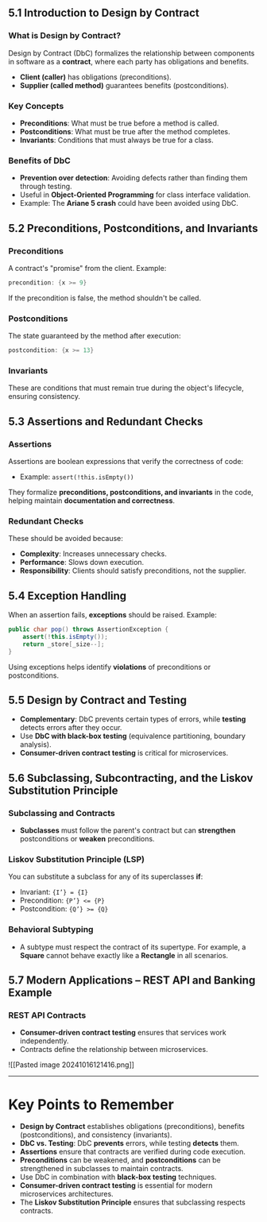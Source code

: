 ## 5.1 Introduction to Design by Contract

### What is Design by Contract?

Design by Contract (DbC) formalizes the relationship between components in software as a **contract**, where each party has obligations and benefits.

- **Client (caller)** has obligations (preconditions).
- **Supplier (called method)** guarantees benefits (postconditions).

### Key Concepts

- **Preconditions**: What must be true before a method is called.
- **Postconditions**: What must be true after the method completes.
- **Invariants**: Conditions that must always be true for a class.

### Benefits of DbC

- **Prevention over detection**: Avoiding defects rather than finding them through testing.
- Useful in **Object-Oriented Programming** for class interface validation.
- Example: The **Ariane 5 crash** could have been avoided using DbC.

## 5.2 Preconditions, Postconditions, and Invariants

### Preconditions

A contract's "promise" from the client. Example:

```java
precondition: {x >= 9}
```

If the precondition is false, the method shouldn't be called.

### Postconditions

The state guaranteed by the method after execution:

```java
postcondition: {x >= 13}
```

### Invariants

These are conditions that must remain true during the object's lifecycle, ensuring consistency.

## 5.3 Assertions and Redundant Checks

### Assertions

Assertions are boolean expressions that verify the correctness of code:

- Example: `assert(!this.isEmpty())`

They formalize **preconditions, postconditions, and invariants** in the code, helping maintain **documentation and correctness**.

### Redundant Checks

These should be avoided because:

- **Complexity**: Increases unnecessary checks.
- **Performance**: Slows down execution.
- **Responsibility**: Clients should satisfy preconditions, not the supplier.

## 5.4 Exception Handling

When an assertion fails, **exceptions** should be raised. Example:

```java
public char pop() throws AssertionException {
    assert(!this.isEmpty());
    return _store[_size--];
}
```

Using exceptions helps identify **violations** of preconditions or postconditions.

## 5.5 Design by Contract and Testing

- **Complementary**: DbC prevents certain types of errors, while **testing** detects errors after they occur.
- Use **DbC with black-box testing** (equivalence partitioning, boundary analysis).
- **Consumer-driven contract testing** is critical for microservices.

## 5.6 Subclassing, Subcontracting, and the Liskov Substitution Principle

### Subclassing and Contracts

- **Subclasses** must follow the parent's contract but can **strengthen** postconditions or **weaken** preconditions.

### Liskov Substitution Principle (LSP)

You can substitute a subclass for any of its superclasses **if**:

- Invariant: `{I’} = {I}`
- Precondition: `{P’} <= {P}`
- Postcondition: `{Q’} >= {Q}`

### Behavioral Subtyping

- A subtype must respect the contract of its supertype. For example, a **Square** cannot behave exactly like a **Rectangle** in all scenarios.

## 5.7 Modern Applications – REST API and Banking Example

### REST API Contracts

- **Consumer-driven contract testing** ensures that services work independently.
- Contracts define the relationship between microservices.

![[Pasted image 20241016121416.png]]

---

# Key Points to Remember

- **Design by Contract** establishes obligations (preconditions), benefits (postconditions), and consistency (invariants).
- **DbC vs. Testing**: DbC **prevents** errors, while testing **detects** them.
- **Assertions** ensure that contracts are verified during code execution.
- **Preconditions** can be weakened, and **postconditions** can be strengthened in subclasses to maintain contracts.
- Use DbC in combination with **black-box testing** techniques.
- **Consumer-driven contract testing** is essential for modern microservices architectures.
- The **Liskov Substitution Principle** ensures that subclassing respects contracts.
